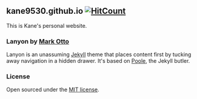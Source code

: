 ## kane9530.github.io [![HitCount](http://hits.dwyl.com/kane9530/kane9530githubio.svg?style=flat)](http://hits.dwyl.com/kane9530/kane9530githubio)

This is Kane's personal website.


### Lanyon by [Mark Otto](https://github.com/mdo)

Lanyon is an unassuming [Jekyll](http://jekyllrb.com) theme that places content first by tucking away navigation in a hidden drawer. It's based on [Poole](http://getpoole.com), the Jekyll butler.

### License

Open sourced under the [MIT license](LICENSE.md).
